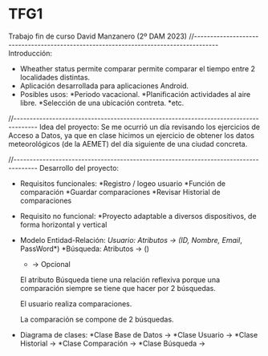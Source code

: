 # TFG1

Trabajo fin de curso David Manzanero (2º DAM 2023)
//-------------------------------------------------------------------------------------
Introducción:

  - Wheather status permite comparar permite comparar el tiempo entre 2 localidades distintas.
  - Aplicación desarrollada para aplicaciones Android.
  - Posibles usos: 
      *Periodo vacacional. 
      *Planificación actividades al aire libre. 
      *Selección de una ubicación contreta. 
      *etc.

//-------------------------------------------------------------------------------------
Idea del proyecto: 
    Se me ocurrió un día revisando los ejercicios de Acceso a Datos, ya que en clase hicimos un ejercicio de 
    obtener los datos meteorológicos (de la AEMET) del día siguiente de una ciudad concreta.

//-------------------------------------------------------------------------------------
Desarrollo del proyecto:
  - Requisitos funcionales:
      *Registro / logeo usuario
      *Función de comparación
      *Guardar comparaciones
      *Revisar Historial de comparaciones

  - Requisito no funcional:
      *Proyecto adaptable a diversos dispositivos, de forma horizontal y vertical
      
  - Modelo Entidad-Relación:
      *Usuario: Atributos -> (ID, Nombre, Email*, PassWord*)
      *Búsqueda: Atributos -> ()
      
      * -> Opcional
      
      El atributo Búsqueda tiene una relación reflexiva porque una comparación           siempre se tiene que hacer por 2 búsquedas. 
      
      El usuario realiza comparaciones.
      
      La comparación se compone de 2 búsquedas.
    
  - Diagrama de clases:
      *Clase Base de Datos -> 
      *Clase Usuario ->
      *Clase Historial ->
      *Clase Comparación ->
      *Clase Búsqueda -> 

